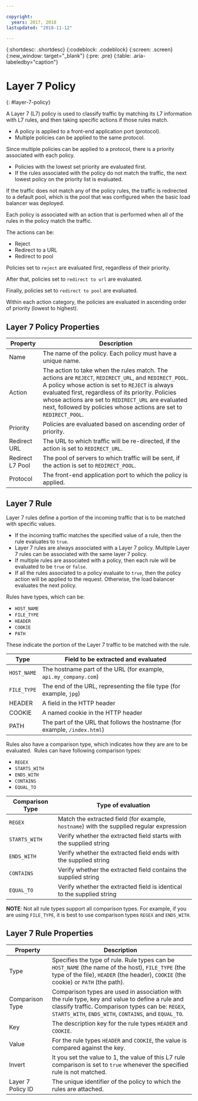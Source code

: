 ```yaml
---

copyright:
  years: 2017, 2018
lastupdated: "2018-11-12"

---
```


{:shortdesc: .shortdesc}
{:codeblock: .codeblock}
{:screen: .screen}
{:new_window: target="_blank"}
{:pre: .pre}
{:table: .aria-labeledby="caption"}

# Layer 7 Policy
{: #layer-7-policy}

A Layer 7 (L7) policy is used to classify traffic by matching its L7 information with L7 rules, and then taking specific actions if those rules match. 

* A policy is applied to a front-end application port (protocol). 
* Multiple policies can be applied to the same protocol.

Since multiple policies can be applied to a protocol, there is a priority associated with each policy. 

* Policies with the lowest set priority are evaluated first. 
* If the rules associated with the policy do not match the traffic, the next lowest policy on the priority list is evaluated. 

If the traffic does not match any of the policy rules, the traffic is redirected to a default pool, which is the pool that was configured when the basic load balancer was deployed.

Each policy is associated with an action that is performed when all of the rules in the policy match the traffic.

The actions can be:

- Reject 
- Redirect to a URL
- Redirect to pool 

Policies set to `reject` are evaluated first, regardless of their priority.

After that, policies set to `redirect to url` are evaluated.

Finally, policies set to `redirect to pool` are evaluated.

Within each action category, the policies are evaluated in ascending order of priority (lowest to highest).

## Layer 7 Policy Properties

Property  | Description
------------- | -------------
Name | The name of the policy. Each policy must have a unique name.
Action | The action to take when the rules match. The actions are `REJECT`, `REDIRECT_URL`, and `REDIRECT_POOL`. A policy whose action is set to `REJECT` is always evaluated first, regardless of its priority. Policies whose actions are set to `REDIRECT_URL` are evaluated next, followed by policies whose actions are set to `REDIRECT_POOL`.
Priority | Policies are evaluated based on ascending order of priority. 
Redirect URL | The URL to which traffic will be re-directed, if the action is set to `REDIRECT_URL`.
Redirect L7 Pool | The pool of servers to which traffic will be sent, if the action is set to `REDIRECT_POOL`.
Protocol | The front-end application port to which the policy is applied.

## Layer 7 Rule
Layer 7 rules define a portion of the incoming traffic that is to be matched with specific values.

* If the incoming traffic matches the specified value of a rule, then the rule evaluates to `true`.
* Layer 7 rules are always associated with a Layer 7 policy. Multiple Layer 7 rules can be associated with the same layer 7 policy.
* If multiple rules are associated with a policy, then each rule will be evaluated to be `true` or `false`. 
* If all the rules associated to a policy evaluate to `true`, then the policy action will be applied to the request. Otherwise, the load balancer evaluates the next policy.

Rules have types, which can be: 

* `HOST_NAME`
* `FILE_TYPE`
* `HEADER`
* `COOKIE`
* `PATH`

These indicate the portion of the Layer 7 traffic to be matched with the rule.

Type      |  Field to be extracted and evaluated
----------| -----------------------
`HOST_NAME` | The hostname part of the URL (for example, `api.my_company.com`)
`FILE_TYPE` | The end of the URL, representing the file type (for example, `jpg`)
HEADER    | A field in the HTTP header
COOKIE    | A named cookie in the HTTP header 
PATH      | The part of the URL that follows the hostname (for example, `/index.html`)

Rules also have a comparison type, which indicates how they are are to be evaluated. 
Rules can have following comparison types: 

* `REGEX`
* `STARTS_WITH`
* `ENDS_WITH`
* `CONTAINS`
* `EQUAL_TO`

Comparison Type |  Type of evaluation
----------------|---------------------
`REGEX`           |  Match the extracted field (for example, `hostname`) with the supplied regular expression
`STARTS_WITH`     |  Verify whether the extracted field starts with the supplied string
`ENDS_WITH`       |  Verify whether the extracted field ends with the supplied string
`CONTAINS`        |  Verify whether the extracted field contains the supplied string
`EQUAL_TO`        |  Verify whether the extracted field is identical to the supplied string

**NOTE**: Not all rule types support all comparison types. For example, if you are using `FILE_TYPE`, it is best to use comparison types `REGEX` and `ENDS_WITH`.

## Layer 7 Rule Properties

Property  | Description
------------- | -------------
Type | Specifies the type of rule. Rule types can be `HOST_NAME` (the name of the host), `FILE_TYPE` (the type of the file), `HEADER` (the header), `COOKIE` (the cookie) or `PATH` (the path).
Comparison Type | Comparison types are used in association with the rule type, key and value to define a rule and classify traffic. Comparison types can be: `REGEX`, `STARTS_WITH`, `ENDS_WITH`, `CONTAINS`, and `EQUAL_TO`.
Key | The description key for the rule types `HEADER` and `COOKIE`. 
Value |  For the rule types `HEADER` and `COOKIE`, the value is compared against the key.
Invert | It you set the value to 1, the value of this L7 rule comparison is set to `true` whenever the specified rule is not matched.
Layer 7 Policy ID | The unique identifier of the policy to which the rules are attached.
